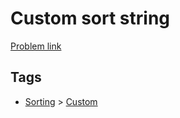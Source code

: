 # Custom sort string

[Problem link](https://leetcode.com/problems/custom-sort-string)

## Tags

* [Sorting](/README.md#Sorting) > [Custom](/README.md#Sorting-Custom)
